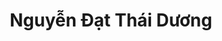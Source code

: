---
title: Nguyễn Đạt Thái Dương
layout: hosohocsinh
birthday: '2003-12-12'
categories: hoso
fbcomments: true
tc: active
hs: active
avatar: thaiduong.jpg
permalink: /hoso/thaiduong.html
phone: 0942781825
address: Phủ Lý - Hà Nam
shortname: Chủ tịch CLB Bóng rổ
facebook: profile.php?id=100026584462994
---